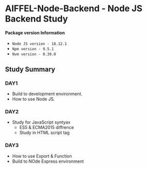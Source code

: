 # AIFFEL-Node-Backend - Node JS Backend Study
#### Package version Information
- ```Node JS version - 18.12.1```
-  ```Npm version - 9.5.1```
- ```Nvm version - 0.39.0```

## Study Summary 
### DAY1 
- Build to development environment.
- How to use Node JS.

### DAY2
- Study for JavaScript syntyax
  - ES5 & ECMA2015 diffrence 
  - Study in HTML script tag 

### DAY3
- How to use Export & Function
- Build to NOde Express environment

